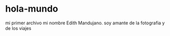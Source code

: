 # hola-mundo
mi primer archivo 
mi nombre Edith Mandujano.
soy amante de la fotografia y de los viajes
